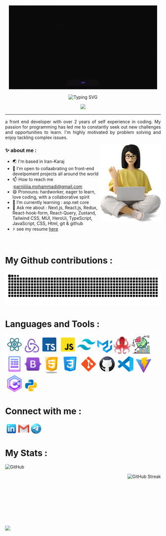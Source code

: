 <p align=center><img src="./src/glass.gif"/></p>
<p align="center"><img src="https://readme-typing-svg.demolab.com?font=Protest+Riot&size=30&duration=6000&pause=1000&color=F77A1F&random=false&width=435&lines=Hello%2C+I'm+Parnia+Mohammadi;Welcome+to+my+Github+profile" alt="Typing SVG" /></p>
<p align="center">
  <img src="https://visitcount.itsvg.in/api?id=Parnia-mohammadi&label=Profile%20Views&color=2&icon=5&pretty=false" />
</p>
<hr/>
<p style="text-align:justify;">a front end developer with over 2 years of self experience in coding. My passion for programming has led me to constantly seek out new challenges and opportunities to learn. I'm highly motivated by problem solving and enjoy tackling complex issues.</p>
<p><img align="right" src="./src/sitter.png" height="250" /></p>
<h3>✨ about me :</h3>
<ul>
  <li> 🌏 I'm based in Iran-Karaj</li>
  <li> 🤝 I'm open to collaabrating on front-end develpoment projects all around the world</li>
  <li> 📫 How to reach me :<a href="mailto:parniiiiia.mohammadi@gmail.com">parniiiiia.mohammadi@gmail.com</a></li>
  <li> 😄 Pronouns: hardworker, eager to learn, love coding, with a collaborative spirit</li>
  <li> 🌱 I’m currently learning : asp.net core</li>
  <li>  💬 Ask me about : Next.js, React.js, Redux, React-hook-form, React-Query, Zustand, Tailwind CSS, MUI, HeroUi, TypeScript, JavaScript, CSS, Html, git & github</li>
  <li> ⚡ see my resume <a href="https://mstorage2.jobinjacdn.com/records/files/uploads/documents/93c22fa4-f5dd-4057-9188-0910b2378d1b.pdf?requester=352e3233372e33312e323035&resource=753a32323033343630&from=63765f7472616e73&X-Amz-Content-Sha256=e3b0c44298fc1c149afbf4c8996fb92427ae41e4649b934ca495991b7852b855&X-Amz-Algorithm=AWS4-HMAC-SHA256&X-Amz-Credential=oetSom924MQvtCRu9N6vvQ4bt8cG9HSpRnxWU756SyWy5NVt6nTpmfA9aV2b%2F20250422%2F%2Fs3%2Faws4_request&X-Amz-Date=20250422T084750Z&X-Amz-SignedHeaders=host&X-Amz-Expires=1800&X-Amz-Signature=d4a907693cb7b8a714de18c068e79a530b70e8891a28f7d37791560ddb88087b">here</a></li>
</ul>
<br/>
<h1>My Github contributions :</h1>
<picture>
  <source media="(prefers-color-scheme: dark)" srcset="https://raw.githubusercontent.com/Parnia-mohammadi/Parnia-mohammadi/output/github-contribution-grid-snake-dark.svg">
  <source media="(prefers-color-scheme: light)" srcset="https://raw.githubusercontent.com/parnia-mohammadi/Parnia-mohammadi/output/github-contribution-grid-snake.svg">
  <img alt="github contribution grid snake animation" src="https://raw.githubusercontent.com/Parnia-mohammadi/Parnia-mohammadi/output/github-contribution-grid-snake.svg">
</picture>
<h1>Languages and Tools :</h1>
<p><img src="./src/react-jspng.png" width="60" title="React.JS"/><img src="./src/redux-48.png" width="53" title="Redux.JS"/><img src="./src/typescript.png" width="60" title="TypeScript"/><img src="./src/javascriptb.png" width="60" title="JavaScript"/><img src="./src/tailwind.png" width="60" title="Tailwind-CSS"/>    <img src="./src/MUI.png" width="50" title="Material-UI"/>    <img src="./src/logos--testing-library.svg" width="55" title="React-testing-library"/>     <img src="./src/chartJs.png" width="60" alt="Chart.js" title="Chart.JS"/>  <img src="./src/form.png" width="60px" title="React-hook-form"/><img src="./src/bootstrap.png" width="60" title="BootStrap"/><img src="./src/html.png" width="60" title="HTML"/><img src="./src/css.png" width="60" title="CSS"/><img src="./src/git.png" width="60" title="Git"/><img src="./src/github.png" width="60" title="GitHub"/><img src="./src/vscode.png" width="60" title="VSCode"/><img src="./src/vite-logo.png" width="56" title="Vite"/><img src="./src/c sharp.png" width="60" title="C#"/><img src="./src/python.png" title="Python"/></p>
<h1>Connect with me :</h1>
<p>
  <a href="https://www.linkedin.com/in/parnia-mohammadi-1a7552227"><img src="./src/linkedin.png" width="40"/></a><a href="mailto:parniiiiia.mohammadi@gmail.com"><img src="./src/gmail.png" width="40"/></a><a href="https://t.me/Parnia_mohammadi"><img src="./src/telegram.png" width="40"/></a></p>
<h1>My Stats :</h1>
<p><img src="https://github-readme-stats.vercel.app/api?username=Parnia-mohammadi&show_icons=true&theme=highcontrast" alt="GitHub"/></p>
<p><img align="right" src="https://streak-stats.demolab.com?user=Parnia-mohammadi&theme=yellowdark" alt="GitHub Streak" /></p>
<br/>
<br/>
<br/>
<br/>
<br/>
<br/>
<br/>
<br/>
<br/>
<p><img align="left" src="https://github-readme-stats.vercel.app/api/top-langs/?username=Parnia-mohammadi&layout=compact&theme=highcontrast"/></p>
<!--
Here are some ideas to get you started:

- 🔭

- 🤔
  -->
